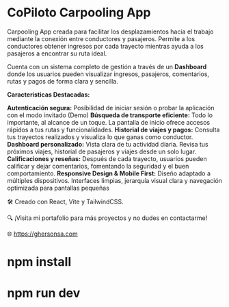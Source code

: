 # CoPiloto Carpooling App
Carpooling App creada para facilitar los desplazamientos hacia el trabajo mediante la conexión entre conductores y pasajeros. Permite a los conductores obtener ingresos por cada trayecto mientras ayuda a los pasajeros a encontrar su ruta ideal.

Cuenta con un sistema completo de gestión a través de un **Dashboard** donde los usuarios pueden visualizar ingresos, pasajeros, comentarios, rutas y pagos de forma clara y sencilla.

**Caracteristicas Destacadas:**

**Autenticación segura:** Posibilidad de iniciar sesión o probar la aplicación con el modo invitado (Demo)
**Búsqueda de transporte eficiente:** Todo lo importante, al alcance de un toque. La pantalla de inicio ofrece accesos rápidos a tus rutas y funcionalidades.
**Historial de viajes y pagos:** Consulta tus trayectos realizados y visualiza lo que ganas como conductor.
**Dashboard personalizado:** Vista clara de tu actividad diaria. Revisa tus próximos viajes, historial de pasajeros y viajes desde un solo lugar.
**Calificaciones y reseñas:** Después de cada trayecto, usuarios pueden calificar y dejar comentarios, fomentando la seguridad y el buen comportamiento.
**Responsive Design & Mobile First:** Diseño adaptado a múltiples dispositivos. Interfaces limpias, jerarquía visual clara y navegación optimizada para pantallas pequeñas

🛠️ Creado con React, Vite y TailwindCSS.

🔍 ¡Visita mi portafolio para más proyectos y no dudes en contactarme!

🌐​ https://ghersonsa.com

# npm install
# npm run dev


